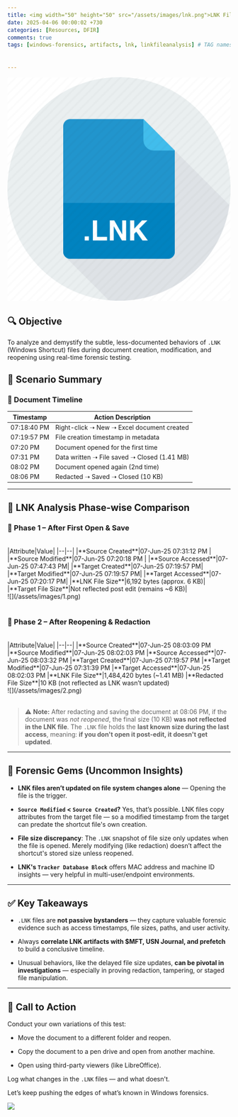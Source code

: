 ```yaml
---
title: <img width="50" height="50" src="/assets/images/lnk.png">LNK File Forensics — Experimental Case Study
date: 2025-04-06 00:00:02 +730
categories: [Resources, DFIR]
comments: true
tags: [windows-forensics, artifacts, lnk, linkfileanalysis] # TAG names should always be lowercase


---
```

![](/assets/images/lnk.png)

## 🔍 Objective

To analyze and demystify the subtle, less-documented behaviors of `.LNK` (Windows Shortcut) files during document creation, modification, and reopening using real-time forensic testing.
 

## 📑 Scenario Summary

### 🧾 Document Timeline

|Timestamp|Action Description|
|--|--|
|07:18:40 PM|Right-click ➝ New ➝ Excel document created
|07:19:57 PM|File creation timestamp in metadata
|07:20 PM|Document opened for the first time
|07:31 PM|Data written ➝ File saved ➝ Closed (1.41 MB)
|08:02 PM|Document opened again (2nd time)
|08:06 PM|Redacted ➝ Saved ➝ Closed (10 KB)

----------

## 📂 LNK Analysis Phase-wise Comparison

### 🔹 Phase 1 – After First Open & Save
<br>
|Attribute|Value|
|--|--|
|**Source Created**|07-Jun-25 07:31:12 PM |
|**Source Modified**|07-Jun-25 07:20:18 PM |
|**Source Accessed**|07-Jun-25 07:47:43 PM|
|**Target Created**|07-Jun-25 07:19:57 PM|
|**Target Modified**|07-Jun-25 07:19:57 PM|
|**Target Accessed**|07-Jun-25 07:20:17 PM|
|**LNK File Size**|6,192 bytes (approx. 6 KB)|
|**Target File Size**|Not reflected post edit (remains ~6 KB)|
<br>
![](/assets/images/1.png)<br><br>

### 🔹 Phase 2 – After Reopening & Redaction
<br>
|Attribute|Value|
|--|--|
|**Source Created**|07-Jun-25 08:03:09 PM
|**Source Modified**|07-Jun-25 08:02:03 PM
|**Source Accessed**|07-Jun-25 08:03:32 PM
|**Target Created**|07-Jun-25 07:19:57 PM
|**Target Modified**|07-Jun-25 07:31:39 PM
|**Target Accessed**|07-Jun-25 08:02:03 PM
|**LNK File Size**|1,484,420 bytes (~1.41 MB)
|**Redacted File Size**|10 KB (not reflected as LNK wasn’t updated)
<br>
![](/assets/images/2.png)<br><br>

> ⚠️ **Note:** After redacting and saving the document at 08:06 PM, if the document was _not reopened_, the final size (10 KB) **was not reflected in the LNK file**. The `.LNK` file holds the **last known size during the last access**, meaning: **if you don't open it post-edit, it doesn't get updated**.

----------

## 🧠 Forensic Gems (Uncommon Insights)

-   **LNK files aren’t updated on file system changes alone** — Opening the file is the trigger.
    
-   **`Source Modified` < `Source Created`?** Yes, that’s possible. LNK files copy attributes from the target file — so a modified timestamp from the target can predate the shortcut file's own creation.
    
-   **File size discrepancy**: The `.LNK` snapshot of file size only updates when the file is opened. Merely modifying (like redaction) doesn’t affect the shortcut's stored size unless reopened.
    
-   **LNK's `Tracker Database Block`** offers MAC address and machine ID insights — very helpful in multi-user/endpoint environments.
    

----------

## ✅ Key Takeaways

-   `.LNK` files are **not passive bystanders** — they capture valuable forensic evidence such as access timestamps, file sizes, paths, and user activity.
    
-   Always **correlate LNK artifacts with $MFT, USN Journal, and prefetch** to build a conclusive timeline.
    
-   Unusual behaviors, like the delayed file size updates, **can be pivotal in investigations** — especially in proving redaction, tampering, or staged file manipulation.
    

----------

## 🔬 Call to Action

Conduct your own variations of this test:

-   Move the document to a different folder and reopen.
    
-   Copy the document to a pen drive and open from another machine.
    
-   Open using third-party viewers (like LibreOffice).
    

Log what changes in the `.LNK` files — and what doesn't.

Let’s keep pushing the edges of what’s known in Windows forensics.

![](https://media.giphy.com/media/DAtJCG1t3im1G/giphy.gif)
